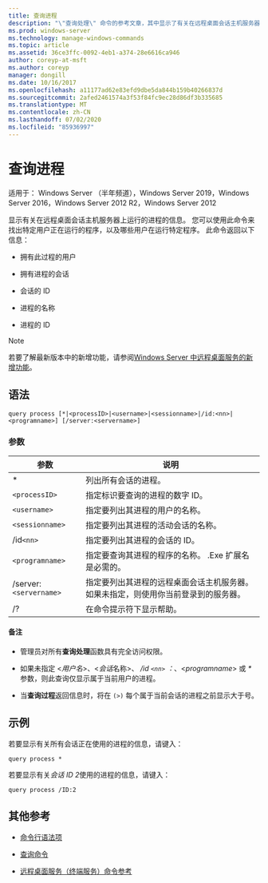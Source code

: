 ```yaml
---
title: 查询进程
description: "\"查询处理\" 命令的参考文章，其中显示了有关在远程桌面会话主机服务器上运行的进程的信息。"
ms.prod: windows-server
ms.technology: manage-windows-commands
ms.topic: article
ms.assetid: 36ce3ffc-0092-4eb1-a374-28e6616ca946
author: coreyp-at-msft
ms.author: coreyp
manager: dongill
ms.date: 10/16/2017
ms.openlocfilehash: a11177ad62e83efd9dbe5da844b159b40266837d
ms.sourcegitcommit: 2afed2461574a3f53f84fc9ec28d86df3b335685
ms.translationtype: MT
ms.contentlocale: zh-CN
ms.lasthandoff: 07/02/2020
ms.locfileid: "85936997"
---
```

# <a name="query-process"></a>查询进程

适用于： Windows Server （半年频道），Windows Server 2019，Windows Server 2016，Windows Server 2012 R2，Windows Server 2012

显示有关在远程桌面会话主机服务器上运行的进程的信息。 您可以使用此命令来找出特定用户正在运行的程序，以及哪些用户在运行特定程序。 此命令返回以下信息：

- 拥有此过程的用户

- 拥有进程的会话

- 会话的 ID

- 进程的名称

- 进程的 ID

> [!NOTE]
> 若要了解最新版本中的新增功能，请参阅[Windows Server 中远程桌面服务的新增功能](https://docs.microsoft.com/previous-versions/windows/it-pro/windows-server-2012-R2-and-2012/dn283323(v=ws.11))。

## <a name="syntax"></a>语法

```
query process [*|<processID>|<username>|<sessionname>|/id:<nn>|<programname>] [/server:<servername>]
```

### <a name="parameters"></a>参数

| 参数 | 说明 |
|--|--|
| * | 列出所有会话的进程。 |
| `<processID>` | 指定标识要查询的进程的数字 ID。 |
| `<username>` | 指定要列出其进程的用户的名称。 |
| `<sessionname>` | 指定要列出其进程的活动会话的名称。 |
| /id`<nn>` | 指定要列出其进程的会话的 ID。 |
| `<programname>` | 指定要查询其进程的程序的名称。 .Exe 扩展名是必需的。 |
| /server:`<servername>` | 指定要列出其进程的远程桌面会话主机服务器。 如果未指定，则使用你当前登录到的服务器。 |
| /? | 在命令提示符下显示帮助。 |

#### <a name="remarks"></a>备注

- 管理员对所有**查询处理**函数具有完全访问权限。

- 如果未指定 <*用户名*>、<*会话*名称>、 */id `<nn>` ：*、<*programname*> 或 *&#42;* 参数，则此查询仅显示属于当前用户的进程。

- 当**查询过程**返回信息时，将在 `(>)` 每个属于当前会话的进程之前显示大于号。

## <a name="examples"></a>示例

若要显示有关所有会话正在使用的进程的信息，请键入：

```
query process *
```

若要显示有关*会话 ID 2*使用的进程的信息，请键入：

```
query process /ID:2
```

## <a name="additional-references"></a>其他参考

- [命令行语法项](command-line-syntax-key.md)

- [查询命令](query.md)

- [远程桌面服务（终端服务）命令参考](remote-desktop-services-terminal-services-command-reference.md)
